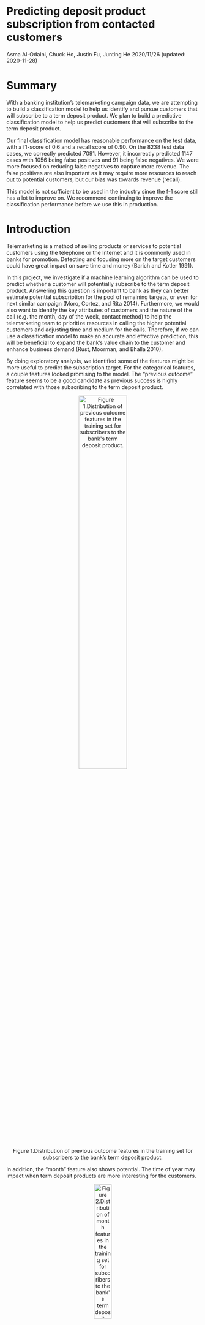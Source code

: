 Predicting deposit product subscription from contacted customers
================
Asma Al-Odaini, Chuck Ho, Justin Fu, Junting He
2020/11/26 (updated: 2020-11-28)

# Summary

With a banking institution’s telemarketing campaign data, we are
attempting to build a classification model to help us identify and
pursue customers that will subscribe to a term deposit product. We plan
to build a predictive classification model to help us predict customers
that will subscribe to the term deposit product.

Our final classification model has reasonable performance on the test
data, with a f1-score of 0.6 and a recall score of 0.90. On the 8238
test data cases, we correctly predicted 7091. However, it incorrectly
predicted 1147 cases with 1056 being false positives and 91 being false
negatives. We were more focused on reducing false negatives to capture
more revenue. The false positives are also important as it may require
more resources to reach out to potential customers, but our bias was
towards revenue (recall).

This model is not sufficient to be used in the industry since the f-1
score still has a lot to improve on. We recommend continuing to improve
the classification performance before we use this in production.

# Introduction

Telemarketing is a method of selling products or services to potential
customers using the telephone or the Internet and it is commonly used in
banks for promotion. Detecting and focusing more on the target customers
could have great impact on save time and money (Barich and Kotler 1991).

In this project, we investigate if a machine learning algorithm can be
used to predict whether a customer will potentially subscribe to the
term deposit product. Answering this question is important to bank as
they can better estimate potential subscription for the pool of
remaining targets, or even for next similar campaign (Moro, Cortez, and
Rita 2014). Furthermore, we would also want to identify the key
attributes of customers and the nature of the call (e.g. the month, day
of the week, contact method) to help the telemarketing team to
prioritize resources in calling the higher potential customers and
adjusting time and medium for the calls. Therefore, if we can use a
classification model to make an accurate and effective prediction, this
will be beneficial to expand the bank’s value chain to the customer and
enhance business demand (Rust, Moorman, and Bhalla 2010).

By doing exploratory analysis, we identified some of the features might
be more useful to predict the subscription target. For the categorical
features, a couple features looked promising to the model. The “previous
outcome” feature seems to be a good candidate as previous success is
highly correlated with those subscribing to the term deposit product.

<div class="figure" style="text-align: center">

<img src="../results/poutcome.svg" alt="Figure 1.Distribution of previous outcome features in the training set for subscribers to the bank's term deposit product." width="50%" />
<p class="caption">
Figure 1.Distribution of previous outcome features in the training set
for subscribers to the bank’s term deposit product.
</p>

</div>

In addition, the “month” feature also shows potential. The time of year
may impact when term deposit products are more interesting for the
customers.

<div class="figure" style="text-align: center">

<img src="../results/month.svg" alt="Figure 2.Distribution of month features in the training set for subscribers to the bank's term deposit product." width="30%" />
<p class="caption">
Figure 2.Distribution of month features in the training set for
subscribers to the bank’s term deposit product.
</p>

</div>

For numeric features, we plotted the distributions of each predictor
from the training data set and coloured the distribution by different
class (did not subscribe: blue and subscribed: orange). Although the
distributions for all of these numeric features overlap to a certain
degree, they also show a difference in their centers and spreads, for
example, employment variation rate, last contact duration, euribor 3
month rate, and consumer price index.

<div class="figure" style="text-align: center">

<img src="../results/sub_numeric.png" alt="Figure 3.Distribution of numeric features in the training set for subscribers and non-subscribers to the bank's term deposit product." width="70%" />
<p class="caption">
Figure 3.Distribution of numeric features in the training set for
subscribers and non-subscribers to the bank’s term deposit product.
</p>

</div>

# Methods

## Data

The data set used in this project is from from a marketing campaign of a
Portuguese bank and created by S. Moro, P. Cortez and P. Rita (Moro,
Cortez, and Rita 2014). It was sourced from the UCI Machine Learning
Repository (@ Dua and Graff 2017) and can be found
[here](https://archive.ics.uci.edu/ml/datasets/Bank+Marketing). Each row
in the data set represents summary statistics with detail information of
the contacted client, including bank client info (e.g. age, job, loan
experience, etc.), other campaign attributes (e.g. number of contact,
previous campaign outcome, etc) and social and economic attributes.
(e.g. consumer confidence index, euribor rate, etc.) They were using
telemarketing to attempt to get customers to sign up for the bank’s term
deposit product. The target in this dataset is yes or no to subscribing
to the term deposit product.

## Analysis

The logistic regression (lr) algorithm was used to build the
classification model to predict whether whether a customer will
subscribe to the term deposit product (found in the y column of the data
set). We used all variables in the original data set to fit the model
and carried out cross-validation to choose the hyperparameter C and
max\_iter with f1-score as the scoring metric. The R and Python
programming languages (R Core Team 2020; Van Rossum and Drake 2009) and
the following R and Python packages were used to perform the analysis:
knitr (Xie 2020), matplotlib (Hunter 2007), seaborn (Waskom et al.
2017), numpy(Oliphant, n.d.), os(Van Rossum and Drake 2009),
warnings(McKinney 2019), Pandas (McKinney 2010), altair(VanderPlas et
al. 2018), docopt (Keleshev 2014) The code used to perform the analysis
and create this report can be found here:
<a href="https://github.com/UBC-MDS/DSCI_522_Group_10" class="uri">https://github.com/UBC-MDS/DSCI_522_Group_10</a>

# Results & Discussion

With this first version of the classification model, we included all
features in the model. Future versions of this model will include
enhancements such as feature elimination to try and improve our results.
The model’s pipeline first performs simple imputation and other
pre-processing such as One Hot Encoder for ordinal and categorical
predictors, and standard scaler for numeric predictors before model
fitting and hyperparameter optimization.

Our decisions in choosing the model and also hyperparameter optimization
was based on the f1\_score with a bias towards recall over precision.
Based on the cross-validation f1\_score, our conclusion was to use the
logistic regression (balanced) algorithm. One advantage of this
algorithm is that it is very interpretable, allows us to understand
feature importance, and easier to communicate to higher level
management. We also included class weight balancing to help deal with
our class imbalance in this spotting a class problem.

<p align="center">
<iframe src="data:text/html;charset=utf-8, %3Ctable%20border=%221%22%20class=%22dataframe%22%3E%0A%20%20%3Cthead%3E%0A%20%20%20%20%3Ctr%20style=%22text-align:%20center;%22%3E%0A%20%20%20%20%20%20%3Cth%3E%3C/th%3E%0A%20%20%20%20%20%20%3Cth%3EAccuracy%3C/th%3E%0A%20%20%20%20%20%20%3Cth%3ERecall%3C/th%3E%0A%20%20%20%20%20%20%3Cth%3EPrecision%3C/th%3E%0A%20%20%20%20%20%20%3Cth%3Ef1%3C/th%3E%0A%20%20%20%20%20%20%3Cth%3EAP%3C/th%3E%0A%20%20%20%20%20%20%3Cth%3ERoc_Auc%3C/th%3E%0A%20%20%20%20%3C/tr%3E%0A%20%20%3C/thead%3E%0A%20%20%3Ctbody%3E%0A%20%20%20%20%3Ctr%3E%0A%20%20%20%20%20%20%3Cth%3EDummy%3C/th%3E%0A%20%20%20%20%20%20%3Ctd%3E0.888%3C/td%3E%0A%20%20%20%20%20%20%3Ctd%3E0.000%3C/td%3E%0A%20%20%20%20%20%20%3Ctd%3E0.000%3C/td%3E%0A%20%20%20%20%20%20%3Ctd%3E0.000%3C/td%3E%0A%20%20%20%20%20%20%3Ctd%3E0.112%3C/td%3E%0A%20%20%20%20%20%20%3Ctd%3E0.500%3C/td%3E%0A%20%20%20%20%3C/tr%3E%0A%20%20%20%20%3Ctr%3E%0A%20%20%20%20%20%20%3Cth%3EDecision%20Tree%3C/th%3E%0A%20%20%20%20%20%20%3Ctd%3E0.888%3C/td%3E%0A%20%20%20%20%20%20%3Ctd%3E0.522%3C/td%3E%0A%20%20%20%20%20%20%3Ctd%3E0.501%3C/td%3E%0A%20%20%20%20%20%20%3Ctd%3E0.511%3C/td%3E%0A%20%20%20%20%20%20%3Ctd%3E0.315%3C/td%3E%0A%20%20%20%20%20%20%3Ctd%3E0.728%3C/td%3E%0A%20%20%20%20%3C/tr%3E%0A%20%20%20%20%3Ctr%3E%0A%20%20%20%20%20%20%3Cth%3ENaive%20Bayes%3C/th%3E%0A%20%20%20%20%20%20%3Ctd%3E0.810%3C/td%3E%0A%20%20%20%20%20%20%3Ctd%3E0.654%3C/td%3E%0A%20%20%20%20%20%20%3Ctd%3E0.327%3C/td%3E%0A%20%20%20%20%20%20%3Ctd%3E0.436%3C/td%3E%0A%20%20%20%20%20%20%3Ctd%3E0.387%3C/td%3E%0A%20%20%20%20%20%20%3Ctd%3E0.828%3C/td%3E%0A%20%20%20%20%3C/tr%3E%0A%20%20%20%20%3Ctr%3E%0A%20%20%20%20%20%20%3Cth%3ERBF%20SVM%3C/th%3E%0A%20%20%20%20%20%20%3Ctd%3E0.908%3C/td%3E%0A%20%20%20%20%20%20%3Ctd%3E0.364%3C/td%3E%0A%20%20%20%20%20%20%3Ctd%3E0.670%3C/td%3E%0A%20%20%20%20%20%20%3Ctd%3E0.471%3C/td%3E%0A%20%20%20%20%20%20%3Ctd%3E0.613%3C/td%3E%0A%20%20%20%20%20%20%3Ctd%3E0.920%3C/td%3E%0A%20%20%20%20%3C/tr%3E%0A%20%20%20%20%3Ctr%3E%0A%20%20%20%20%20%20%3Cth%3ELogistic%20Regression%3C/th%3E%0A%20%20%20%20%20%20%3Ctd%3E0.911%3C/td%3E%0A%20%20%20%20%20%20%3Ctd%3E0.421%3C/td%3E%0A%20%20%20%20%20%20%3Ctd%3E0.659%3C/td%3E%0A%20%20%20%20%20%20%3Ctd%3E0.514%3C/td%3E%0A%20%20%20%20%20%20%3Ctd%3E0.591%3C/td%3E%0A%20%20%20%20%20%20%3Ctd%3E0.933%3C/td%3E%0A%20%20%20%20%3C/tr%3E%0A%20%20%20%20%3Ctr%3E%0A%20%20%20%20%20%20%3Cth%3ELogistic%20Regression%20(balanced)%3C/th%3E%0A%20%20%20%20%20%20%3Ctd%3E0.859%3C/td%3E%0A%20%20%20%20%20%20%3Ctd%3E0.879%3C/td%3E%0A%20%20%20%20%20%20%3Ctd%3E0.437%3C/td%3E%0A%20%20%20%20%20%20%3Ctd%3E0.584%3C/td%3E%0A%20%20%20%20%20%20%3Ctd%3E0.583%3C/td%3E%0A%20%20%20%20%20%20%3Ctd%3E0.936%3C/td%3E%0A%20%20%20%20%3C/tr%3E%0A%20%20%20%20%3Ctr%3E%0A%20%20%20%20%20%20%3Cth%3ERidge%20Classifier%3C/th%3E%0A%20%20%20%20%20%20%3Ctd%3E0.906%3C/td%3E%0A%20%20%20%20%20%20%3Ctd%3E0.321%3C/td%3E%0A%20%20%20%20%20%20%3Ctd%3E0.672%3C/td%3E%0A%20%20%20%20%20%20%3Ctd%3E0.435%3C/td%3E%0A%20%20%20%20%20%20%3Ctd%3E0.594%3C/td%3E%0A%20%20%20%20%20%20%3Ctd%3E0.932%3C/td%3E%0A%20%20%20%20%3C/tr%3E%0A%20%20%20%20%3Ctr%3E%0A%20%20%20%20%20%20%3Cth%3ERidge%20Classifier(balanced)%3C/th%3E%0A%20%20%20%20%20%20%3Ctd%3E0.863%3C/td%3E%0A%20%20%20%20%20%20%3Ctd%3E0.841%3C/td%3E%0A%20%20%20%20%20%20%3Ctd%3E0.443%3C/td%3E%0A%20%20%20%20%20%20%3Ctd%3E0.580%3C/td%3E%0A%20%20%20%20%20%20%3Ctd%3E0.577%3C/td%3E%0A%20%20%20%20%20%20%3Ctd%3E0.930%3C/td%3E%0A%20%20%20%20%3C/tr%3E%0A%20%20%20%20%3Ctr%3E%0A%20%20%20%20%20%20%3Cth%3ERandom%20Forest%3C/th%3E%0A%20%20%20%20%20%20%3Ctd%3E0.912%3C/td%3E%0A%20%20%20%20%20%20%3Ctd%3E0.453%3C/td%3E%0A%20%20%20%20%20%20%3Ctd%3E0.655%3C/td%3E%0A%20%20%20%20%20%20%3Ctd%3E0.535%3C/td%3E%0A%20%20%20%20%20%20%3Ctd%3E0.634%3C/td%3E%0A%20%20%20%20%20%20%3Ctd%3E0.940%3C/td%3E%0A%20%20%20%20%3C/tr%3E%0A%20%20%20%20%3Ctr%3E%0A%20%20%20%20%20%20%3Cth%3ERandom%20Forest%20(balanced)%3C/th%3E%0A%20%20%20%20%20%20%3Ctd%3E0.911%3C/td%3E%0A%20%20%20%20%20%20%3Ctd%3E0.405%3C/td%3E%0A%20%20%20%20%20%20%3Ctd%3E0.668%3C/td%3E%0A%20%20%20%20%20%20%3Ctd%3E0.504%3C/td%3E%0A%20%20%20%20%20%20%3Ctd%3E0.629%3C/td%3E%0A%20%20%20%20%20%20%3Ctd%3E0.941%3C/td%3E%0A%20%20%20%20%3C/tr%3E%0A%20%20%3C/tbody%3E%0A%3C/table%3E " style="border: none; seamless:seamless; width: 800px; height: 300px">
</iframe>
</p>

Figure 4. Scoring results on the algorithms tested

As a result, we are using Logistic Regression (balanced) with
class\_weight equal to “balanced” which deals with the class imbalance
originally identified in our proposal. Then, we conducted hyperparameter
optimization for the parmeters C, the inverse of regularization
strength, and max\_iter, the maximum number of iterations, by carrying
out 5-fold cross-validation. We used the f1-score as our metric of model
prediction performance. We observed that the optimal combination of C
and max\_iter were 1 and 200, respectively. There were also other
combinations that also had the same score, so we arbitrarily chose the
first one.

<p align="center">
<iframe src="data:text/html;charset=utf-8, %3Ctable%20border=%221%22%20class=%22dataframe%22%3E%0A%20%20%3Cthead%3E%0A%20%20%20%20%3Ctr%20style=%22text-align:%20center;%22%3E%0A%20%20%20%20%20%20%3Cth%3E%3C/th%3E%0A%20%20%20%20%20%20%3Cth%3Erank%3C/th%3E%0A%20%20%20%20%20%20%3Cth%3Ef1%3C/th%3E%0A%20%20%20%20%20%20%3Cth%3EC%3C/th%3E%0A%20%20%20%20%20%20%3Cth%3EMax%20Iter%3C/th%3E%0A%20%20%20%20%3C/tr%3E%0A%20%20%3C/thead%3E%0A%20%20%3Ctbody%3E%0A%20%20%20%20%3Ctr%3E%0A%20%20%20%20%20%20%3Cth%3E0%3C/th%3E%0A%20%20%20%20%20%20%3Ctd%3E1%3C/td%3E%0A%20%20%20%20%20%20%3Ctd%3E0.583735%3C/td%3E%0A%20%20%20%20%20%20%3Ctd%3E1%3C/td%3E%0A%20%20%20%20%20%20%3Ctd%3E200%3C/td%3E%0A%20%20%20%20%3C/tr%3E%0A%20%20%20%20%3Ctr%3E%0A%20%20%20%20%20%20%3Cth%3E1%3C/th%3E%0A%20%20%20%20%20%20%3Ctd%3E2%3C/td%3E%0A%20%20%20%20%20%20%3Ctd%3E0.583629%3C/td%3E%0A%20%20%20%20%20%20%3Ctd%3E1%3C/td%3E%0A%20%20%20%20%20%20%3Ctd%3E800%3C/td%3E%0A%20%20%20%20%3C/tr%3E%0A%20%20%20%20%3Ctr%3E%0A%20%20%20%20%20%20%3Cth%3E2%3C/th%3E%0A%20%20%20%20%20%20%3Ctd%3E2%3C/td%3E%0A%20%20%20%20%20%20%3Ctd%3E0.583629%3C/td%3E%0A%20%20%20%20%20%20%3Ctd%3E1%3C/td%3E%0A%20%20%20%20%20%20%3Ctd%3E1000%3C/td%3E%0A%20%20%20%20%3C/tr%3E%0A%20%20%20%20%3Ctr%3E%0A%20%20%20%20%20%20%3Cth%3E3%3C/th%3E%0A%20%20%20%20%20%20%3Ctd%3E2%3C/td%3E%0A%20%20%20%20%20%20%3Ctd%3E0.583629%3C/td%3E%0A%20%20%20%20%20%20%3Ctd%3E1%3C/td%3E%0A%20%20%20%20%20%20%3Ctd%3E1400%3C/td%3E%0A%20%20%20%20%3C/tr%3E%0A%20%20%20%20%3Ctr%3E%0A%20%20%20%20%20%20%3Cth%3E4%3C/th%3E%0A%20%20%20%20%20%20%3Ctd%3E2%3C/td%3E%0A%20%20%20%20%20%20%3Ctd%3E0.583629%3C/td%3E%0A%20%20%20%20%20%20%3Ctd%3E1%3C/td%3E%0A%20%20%20%20%20%20%3Ctd%3E1200%3C/td%3E%0A%20%20%20%20%3C/tr%3E%0A%20%20%3C/tbody%3E%0A%3C/table%3E " style="border: none; seamless:seamless; width: 800px; height: 180px">
</iframe>
</p>

Figure 5. Top 5 results from hyperparameter optimization.

Our classification model has reasonable performance on the test data,
with a final f1-score of 0.6. As we were focused on minimizing false
negatives compared to false positives, as mentioned in the summary, we
were using the f1-score as the main metric but had a bias of recall over
precision as we focused on capturing as many customers as we can. With
the current f1-score, we believe there is more room to improve on this
model.

<div class="figure" style="text-align: center">

<img src="../results/confusion_matrix.svg" alt="Figure 6. Comfusion matrix on the test result." width="60%" />
<p class="caption">
Figure 6. Comfusion matrix on the test result.
</p>

</div>

From this stage of analysis, we reviewed the features with the top 10
weights identified by the model. They did overlap with the some of
features identified in our explanatory data analysis.

<div class="figure" style="text-align: center">

<img src="../results/top10_predictors_disregard_direction.svg" alt="Figure 7. Top 10 features identified by model." width="60%" />
<p class="caption">
Figure 7. Top 10 features identified by model.
</p>

</div>

To further improve on this model, we can look into the false negatives
and false positives to see if we can compare them to the ones that are
correctly predicted. From there we can potentially identify features
that have more influence on this incorrect prediction and explore
different feature engineering techniques to improve our model. We will
also spend more effort on feature selection and attempt recursive
feature elimination and/or feature selection. In addition to providing
the call agents with predictions on whether a customer would potentially
subscribe to the term deposit product, we could provide probability
estimates for the prediction so the bank’s call agents can use their own
judgment to whether or not they will spend their time to engage a
particular customer. If they are not busy, they may be more willing to
contact those with lower probabilities. If they are busy, they can skip
particular customers to try and maximize the revenue stream.

# References

<div id="refs" class="references hanging-indent">

<div id="ref-barich1991framework">

Barich, Howard, and Philip Kotler. 1991. “A Framework for Marketing
Image Management.” *MIT Sloan Management Review* 32 (2): 94.

</div>

<div id="ref-Dua2019">

Dua, Dheeru, and Casey Graff. 2017. “UCI Machine Learning Repository.”
University of California, Irvine, School of Information; Computer
Sciences. <http://archive.ics.uci.edu/ml>.

</div>

<div id="ref-Hunter">

Hunter, J. D. 2007. “Matplotlib: A 2D Graphics Environment.” *Computing
in Science & Engineering* 9 (3): 90–95.
<https://doi.org/10.1109/MCSE.2007.55>.

</div>

<div id="ref-docoptpython">

Keleshev, Vladimir. 2014. *Docopt: Command-Line Interface Description
Language*. <https://github.com/docopt/docopt>.

</div>

<div id="ref-mckinney-proc-scipy-2010">

McKinney. 2010. “Data Structures for Statistical Computing in Python.”
In *Proceedings of the 9th Python in Science Conference*, edited by
Stéfan van der Walt and Jarrod Millman, 56–61.
[https://doi.org/ 10.25080/Majora-92bf1922-00a](https://doi.org/%2010.25080/Majora-92bf1922-00a%20).

</div>

<div id="ref-moro2014data">

Moro, Sérgio, Paulo Cortez, and Paulo Rita. 2014. “A Data-Driven
Approach to Predict the Success of Bank Telemarketing.” *Decision
Support Systems* 62: 22–31.

</div>

<div id="ref-numpy">

Oliphant, Travis. n.d. “NumPy: A Guide to NumPy.” USA: Trelgol
Publishing. <http://www.numpy.org/>.

</div>

<div id="ref-R">

R Core Team. 2020. *R: A Language and Environment for Statistical
Computing*. Vienna, Austria: R Foundation for Statistical Computing.
<https://www.R-project.org/>.

</div>

<div id="ref-rust2010spotlight">

Rust, Roland T, Christine Moorman, and Gaurav Bhalla. 2010. “Spotlight
on Reinvention: Rethinking Marketing.” *Harvard Business Review* 88 (1):
2–8.

</div>

<div id="ref-Altair2018">

VanderPlas, Jacob, Brian Granger, Jeffrey Heer, Dominik Moritz, Kanit
Wongsuphasawat, Arvind Satyanarayan, Eitan Lees, Ilia Timofeev, Ben
Welsh, and Scott Sievert. 2018. “Altair: Interactive Statistical
Visualizations for Python.” *Journal of Open Source Software*, December.
<https://doi.org/10.21105/joss.01057>.

</div>

<div id="ref-Python">

Van Rossum, Guido, and Fred L. Drake. 2009. *Python 3 Reference Manual*.
Scotts Valley, CA: CreateSpace.

</div>

<div id="ref-michael_waskom_2017_883859">

Waskom, Michael, Olga Botvinnik, Drew O’Kane, Paul Hobson, Saulius
Lukauskas, David C Gemperline, Tom Augspurger, et al. 2017.
*Mwaskom/Seaborn: V0.8.1 (September 2017)* (version v0.8.1). Zenodo.
<https://doi.org/10.5281/zenodo.883859>.

</div>

<div id="ref-knitr">

Xie, Yihui. 2020. *Knitr: A General-Purpose Package for Dynamic Report
Generation in R*. <https://yihui.org/knitr/>.

</div>

</div>
